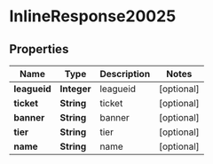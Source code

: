 
# InlineResponse20025

## Properties
Name | Type | Description | Notes
------------ | ------------- | ------------- | -------------
**leagueid** | **Integer** | leagueid |  [optional]
**ticket** | **String** | ticket |  [optional]
**banner** | **String** | banner |  [optional]
**tier** | **String** | tier |  [optional]
**name** | **String** | name |  [optional]



